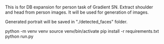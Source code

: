 This is for DB expansion for person task of Gradient SN.
Extract shoulder and head from person images.
It will be used for generation of images.

Generated portrait will be saved in "./detected_faces" folder.

python -m venv venv
source venv/bin/activate
pip install -r requirements.txt
python run.py